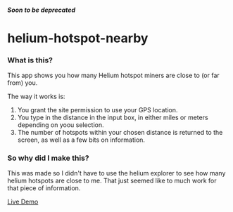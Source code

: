 ##### Soon to be deprecated

# helium-hotspot-nearby

### What is this?
This app shows you how many Helium hotspot miners are close to (or far from) you.

The way it works is: 
1. You grant the site permission to use your GPS location.
2. You type in the distance in the input box, in either miles or meters depending on yoou selection.
3. The number of hotspots within your chosen distance is returned to the screen, as well as a few bits on information.

### So why did I make this?
This was made so I didn't have to use the helium explorer to see how many helium hotspots are close to me. 
That just seemed like to much work for that piece of information.

[Live Demo](https://vinyl704.github.io/helium-hotspot-nearby)
